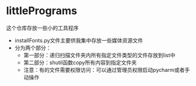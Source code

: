 # littlePrograms
这个仓库存放一些小的工具程序
* installFonts.py文件主要供我集中存放一些媒体资源文件
* 分为两个部分：
  * 第一部分：递归扫描文件夹内所有指定文件类型的文件存放到list中
  * 第二部分：shutil函数copy所有内容到指定文件夹
  * 注意：有的文件需要权限访问：可以通过管理员权限启动pycharm或者手动操作
